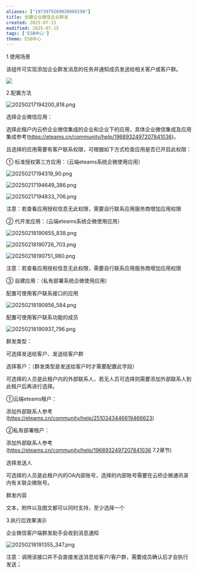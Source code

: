```yaml
---
aliases: ["1973979269030960198"]
title: 创建企业微信企业群发
created: 2025-07-15
modified: 2025-07-15
tags: ['ESB中心']
theme: ESB中心
---
```


1.使用场景

该组件可实现添加企业群发消息的任务并通知成员发送给相关客户或客户群。

![](8b1de755969ce49fa6f01ce743dd574d.jpg)

2.配置方法

![](eac45dbd9735ac03e30496b040c447cc.jpg "20250217194200_818.png")

选择企业微信应用：

选择此租户内云桥企业微信集成的企业和企业下的应用，具体企业微信集成及应用集成参考(https://eteams.cn/community/help/1968932497207841036)。

且选择的应用需要有客户联系权限，可根据如下方式检查应用是否已开启此权限：

① 标准授权第三方应用：（云端eteams系统企微使用应用）

![](454e22010b984ae7b40bfd08e7c04bdd.jpg "20250217194319_90.png")

![](e58a3316d24a7e277aade24c3187d9d8.jpg "20250217194649_386.png")

![](6ce7bd8265a0ba3714a20b7abb2ffe48.jpg "20250217194833_706.png")

注意：若查看应用授权信息无此权限，需要自行联系应用服务商增加应用权限

② 代开发应用：（云端eteams系统企微使用应用）

![](6a6cfebcfa417ae3fc7292d54f30c415.jpg "20250218190655_838.png")

![](ab91b6c8afee1376fa0c03bd52b1b073.jpg "20250218190726_703.png")

![](379a75fb80077265717d700867945d04.jpg "20250218190751_980.png")

注意：若查看应用授权信息无此权限，需要自行联系应用服务商增加应用权限

③ 自建应用：（私有部署系统企微使用应用）

配置可使用客户联系接口的应用

![](8fa38ce20f40f19e450be8c2ac28aa78.jpg "20250218190856_584.png")

配置可使用客户联系功能的成员

![](f27d37912d8df6940640a6080cd498ab.jpg "20250218190937_796.png")

群发类型：

可选择发送给客户、发送给客户群

选择客户：（群发类型是发送给客户时才需要配置此字段）

可选择的人员是此租户内的外部联系人，若无人员可选择则需要添加外部联系人到此租户后再进行选择。

①云端eteams租户：

添加外部联系人参考(https://eteams.cn/community/help/2510343446619466623)

②私有部署租户：

添加外部联系人参考(https://eteams.cn/community/help/1968932497207841036 7.2章节)

选择发送人

可选择的人员是此租户内的OA内部账号，选择的内部账号需要在云桥企微通讯录内有关联企微账号。

群发内容

文本，附件以及图文都可以同时支持，至少选择一个

3.执行后效果演示

企业微信客户端群发助手会收到消息通知

![](5c1415fea49bf768c1354576b2d87123.jpg "20250218191355_347.png")

注意：调用该接口并不会直接发送消息给客户/客户群，需要成员确认后才会执行发送；
